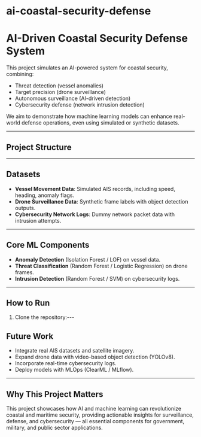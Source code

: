 # ai-coastal-security-defense
# AI-Driven Coastal Security Defense System

This project simulates an AI-powered system for coastal security, combining:
- Threat detection (vessel anomalies)
- Target precision (drone surveillance)
- Autonomous surveillance (AI-driven detection)
- Cybersecurity defense (network intrusion detection)

We aim to demonstrate how machine learning models can enhance real-world defense operations, even using simulated or synthetic datasets.

---

## Project Structure
---

## Datasets

- **Vessel Movement Data**: Simulated AIS records, including speed, heading, anomaly flags.
- **Drone Surveillance Data**: Synthetic frame labels with object detection outputs.
- **Cybersecurity Network Logs**: Dummy network packet data with intrusion attempts.

---

## Core ML Components

- **Anomaly Detection** (Isolation Forest / LOF) on vessel data.
- **Threat Classification** (Random Forest / Logistic Regression) on drone frames.
- **Intrusion Detection** (Random Forest / SVM) on cybersecurity logs.

---

## How to Run

1. Clone the repository:---

## Future Work

- Integrate real AIS datasets and satellite imagery.
- Expand drone data with video-based object detection (YOLOv8).
- Incorporate real-time cybersecurity logs.
- Deploy models with MLOps (ClearML / MLflow).

---

## Why This Project Matters

This project showcases how AI and machine learning can revolutionize coastal and maritime security, providing actionable insights for surveillance, defense, and cybersecurity — all essential components for government, military, and public sector applications.